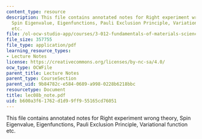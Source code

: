 ```yaml
---
content_type: resource
description: This file contains annotated notes for Right experiment wrong theory,
  Spin Eigenvalue, Eigenfunctions, Pauli Exclusion Principle, Variational function
  etc.
file: /ol-ocw-studio-app/courses/3-012-fundamentals-of-materials-science-fall-2005/b600a3f61762d1d99ff955165cd76051_lec08b_note.pdf
file_size: 357755
file_type: application/pdf
learning_resource_types:
- Lecture Notes
license: https://creativecommons.org/licenses/by-nc-sa/4.0/
ocw_type: OCWFile
parent_title: Lecture Notes
parent_type: CourseSection
parent_uid: 9b84782c-e584-0689-a998-0228b6218bbc
resourcetype: Document
title: lec08b_note.pdf
uid: b600a3f6-1762-d1d9-9ff9-55165cd76051
---
```

This file contains annotated notes for Right experiment wrong theory, Spin Eigenvalue, Eigenfunctions, Pauli Exclusion Principle, Variational function etc.